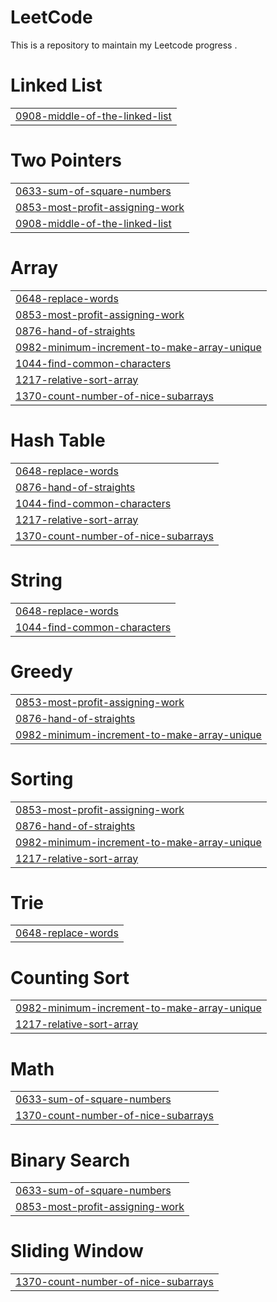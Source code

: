 # LeetCode
This is a repository to maintain my Leetcode progress .


# Linked List
|  |
| ------- |
| [0908-middle-of-the-linked-list](https://github.com/Luck-shya/LeetCode/tree/master/0908-middle-of-the-linked-list) |
# Two Pointers
|  |
| ------- |
| [0633-sum-of-square-numbers](https://github.com/Luck-shya/LeetCode/tree/master/0633-sum-of-square-numbers) |
| [0853-most-profit-assigning-work](https://github.com/Luck-shya/LeetCode/tree/master/0853-most-profit-assigning-work) |
| [0908-middle-of-the-linked-list](https://github.com/Luck-shya/LeetCode/tree/master/0908-middle-of-the-linked-list) |
# Array
|  |
| ------- |
| [0648-replace-words](https://github.com/Luck-shya/LeetCode/tree/master/0648-replace-words) |
| [0853-most-profit-assigning-work](https://github.com/Luck-shya/LeetCode/tree/master/0853-most-profit-assigning-work) |
| [0876-hand-of-straights](https://github.com/Luck-shya/LeetCode/tree/master/0876-hand-of-straights) |
| [0982-minimum-increment-to-make-array-unique](https://github.com/Luck-shya/LeetCode/tree/master/0982-minimum-increment-to-make-array-unique) |
| [1044-find-common-characters](https://github.com/Luck-shya/LeetCode/tree/master/1044-find-common-characters) |
| [1217-relative-sort-array](https://github.com/Luck-shya/LeetCode/tree/master/1217-relative-sort-array) |
| [1370-count-number-of-nice-subarrays](https://github.com/Luck-shya/LeetCode/tree/master/1370-count-number-of-nice-subarrays) |
# Hash Table
|  |
| ------- |
| [0648-replace-words](https://github.com/Luck-shya/LeetCode/tree/master/0648-replace-words) |
| [0876-hand-of-straights](https://github.com/Luck-shya/LeetCode/tree/master/0876-hand-of-straights) |
| [1044-find-common-characters](https://github.com/Luck-shya/LeetCode/tree/master/1044-find-common-characters) |
| [1217-relative-sort-array](https://github.com/Luck-shya/LeetCode/tree/master/1217-relative-sort-array) |
| [1370-count-number-of-nice-subarrays](https://github.com/Luck-shya/LeetCode/tree/master/1370-count-number-of-nice-subarrays) |
# String
|  |
| ------- |
| [0648-replace-words](https://github.com/Luck-shya/LeetCode/tree/master/0648-replace-words) |
| [1044-find-common-characters](https://github.com/Luck-shya/LeetCode/tree/master/1044-find-common-characters) |
# Greedy
|  |
| ------- |
| [0853-most-profit-assigning-work](https://github.com/Luck-shya/LeetCode/tree/master/0853-most-profit-assigning-work) |
| [0876-hand-of-straights](https://github.com/Luck-shya/LeetCode/tree/master/0876-hand-of-straights) |
| [0982-minimum-increment-to-make-array-unique](https://github.com/Luck-shya/LeetCode/tree/master/0982-minimum-increment-to-make-array-unique) |
# Sorting
|  |
| ------- |
| [0853-most-profit-assigning-work](https://github.com/Luck-shya/LeetCode/tree/master/0853-most-profit-assigning-work) |
| [0876-hand-of-straights](https://github.com/Luck-shya/LeetCode/tree/master/0876-hand-of-straights) |
| [0982-minimum-increment-to-make-array-unique](https://github.com/Luck-shya/LeetCode/tree/master/0982-minimum-increment-to-make-array-unique) |
| [1217-relative-sort-array](https://github.com/Luck-shya/LeetCode/tree/master/1217-relative-sort-array) |
# Trie
|  |
| ------- |
| [0648-replace-words](https://github.com/Luck-shya/LeetCode/tree/master/0648-replace-words) |
# Counting Sort
|  |
| ------- |
| [0982-minimum-increment-to-make-array-unique](https://github.com/Luck-shya/LeetCode/tree/master/0982-minimum-increment-to-make-array-unique) |
| [1217-relative-sort-array](https://github.com/Luck-shya/LeetCode/tree/master/1217-relative-sort-array) |
# Math
|  |
| ------- |
| [0633-sum-of-square-numbers](https://github.com/Luck-shya/LeetCode/tree/master/0633-sum-of-square-numbers) |
| [1370-count-number-of-nice-subarrays](https://github.com/Luck-shya/LeetCode/tree/master/1370-count-number-of-nice-subarrays) |
# Binary Search
|  |
| ------- |
| [0633-sum-of-square-numbers](https://github.com/Luck-shya/LeetCode/tree/master/0633-sum-of-square-numbers) |
| [0853-most-profit-assigning-work](https://github.com/Luck-shya/LeetCode/tree/master/0853-most-profit-assigning-work) |
# Sliding Window
|  |
| ------- |
| [1370-count-number-of-nice-subarrays](https://github.com/Luck-shya/LeetCode/tree/master/1370-count-number-of-nice-subarrays) |